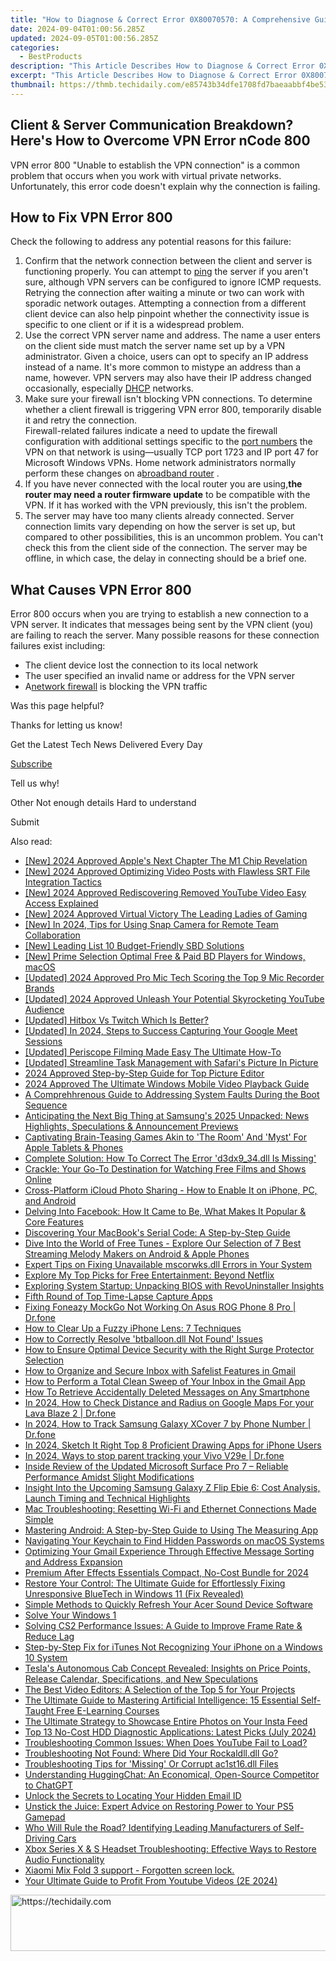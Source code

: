 ```yaml
---
title: "How to Diagnose & Correct Error 0X80070570: A Comprehensive Guide"
date: 2024-09-04T01:00:56.285Z
updated: 2024-09-05T01:00:56.285Z
categories:
  - BestProducts
description: "This Article Describes How to Diagnose & Correct Error 0X80070570: A Comprehensive Guide"
excerpt: "This Article Describes How to Diagnose & Correct Error 0X80070570: A Comprehensive Guide"
thumbnail: https://thmb.techidaily.com/e85743b34dfe1708fd7baeaabbf4be530a9d0acc972c34955c94cad23467f1e0.jpg
---
```


## Client & Server Communication Breakdown? Here's How to Overcome VPN Error nCode 800
 VPN error 800 "Unable to establish the VPN connection" is a common problem that occurs when you work with virtual private networks. Unfortunately, this error code doesn't explain why the connection is failing.

## How to Fix VPN Error 800

 Check the following to address any potential reasons for this failure:

1. Confirm that the network connection between the client and server is functioning properly. You can attempt to [ping](https://www.lifewire.com/ping-command-2618099) the server if you aren't sure, although VPN servers can be configured to ignore ICMP requests.  
 Retrying the connection after waiting a minute or two can work with sporadic network outages. Attempting a connection from a different client device can also help pinpoint whether the connectivity issue is specific to one client or if it is a widespread problem.
2. Use the correct VPN server name and address. The name a user enters on the client side must match the server name set up by a VPN administrator. Given a choice, users can opt to specify an IP address instead of a name. It's more common to mistype an address than a name, however. VPN servers may also have their IP address changed occasionally, especially [DHCP](https://www.lifewire.com/what-is-dhcp-2625848) networks.
3. Make sure your firewall isn't blocking VPN connections. To determine whether a client firewall is triggering VPN error 800, temporarily disable it and retry the connection.  
 Firewall-related failures indicate a need to update the firewall configuration with additional settings specific to the [port numbers](https://www.lifewire.com/port-numbers-on-computer-networks-817939) the VPN on that network is using—usually TCP port 1723 and IP port 47 for Microsoft Windows VPNs. Home network administrators normally perform these changes on a[broadband router](https://www.lifewire.com/what-is-a-broadband-router-816301) .
4. If you have never connected with the local router you are using,**the router may need a router firmware update** to be compatible with the VPN. If it has worked with the VPN previously, this isn't the problem.
5. The server may have too many clients already connected. Server connection limits vary depending on how the server is set up, but compared to other possibilities, this is an uncommon problem. You can't check this from the client side of the connection. The server may be offline, in which case, the delay in connecting should be a brief one.

## What Causes VPN Error 800

 Error 800 occurs when you are trying to establish a new connection to a VPN server. It indicates that messages being sent by the VPN client (you) are failing to reach the server. Many possible reasons for these connection failures exist including:

* The client device lost the connection to its local network
* The user specified an invalid name or address for the VPN server
* A[network firewall](https://www.lifewire.com/definition-of-firewall-817568) is blocking the VPN traffic

Was this page helpful?

Thanks for letting us know!

 Get the Latest Tech News Delivered Every Day

[Subscribe](https://www.lifewire.com/#)

Tell us why!

 Other  Not enough details  Hard to understand

 Submit

<ins class="adsbygoogle"
     style="display:block"
     data-ad-format="autorelaxed"
     data-ad-client="ca-pub-7571918770474297"
     data-ad-slot="1223367746"></ins>



<ins class="adsbygoogle"
     style="display:block"
     data-ad-client="ca-pub-7571918770474297"
     data-ad-slot="8358498916"
     data-ad-format="auto"
     data-full-width-responsive="true"></ins>

<span class="atpl-alsoreadstyle">Also read:</span>
<div><ul>
<li><a href="https://article-files.techidaily.com/new-2024-approved-apples-next-chapter-the-m1-chip-revelation/"><u>[New] 2024 Approved  Apple's Next Chapter  The M1 Chip Revelation</u></a></li>
<li><a href="https://fox-http.techidaily.com/new-2024-approved-optimizing-video-posts-with-flawless-srt-file-integration-tactics/"><u>[New] 2024 Approved  Optimizing Video Posts with Flawless SRT File Integration Tactics</u></a></li>
<li><a href="https://youtube-docs.techidaily.com/024-approved-rediscovering-removed-youtube-video-easy-access-explained/"><u>[New] 2024 Approved  Rediscovering Removed YouTube Video  Easy Access Explained</u></a></li>
<li><a href="https://youtube-sure.techidaily.com/024-approved-virtual-victory-the-leading-ladies-of-gaming/"><u>[New] 2024 Approved  Virtual Victory  The Leading Ladies of Gaming</u></a></li>
<li><a href="https://snapchat-videos.techidaily.com/new-in-2024-tips-for-using-snap-camera-for-remote-team-collaboration/"><u>[New] In 2024, Tips for Using Snap Camera for Remote Team Collaboration</u></a></li>
<li><a href="https://youtube-docs.techidaily.com/eading-list-10-budget-friendly-sbd-solutions/"><u>[New] Leading List  10 Budget-Friendly SBD Solutions</u></a></li>
<li><a href="https://vp-tips.techidaily.com/new-prime-selection-optimal-free-and-paid-bd-players-for-windows-macos/"><u>[New] Prime Selection  Optimal Free & Paid BD Players for Windows, macOS</u></a></li>
<li><a href="https://video-capture.techidaily.com/updated-2024-approved-pro-mic-tech-scoring-the-top-9-mic-recorder-brands/"><u>[Updated] 2024 Approved  Pro Mic Tech  Scoring the Top 9 Mic Recorder Brands</u></a></li>
<li><a href="https://youtube-web.techidaily.com/ed-2024-approved-unleash-your-potential-skyrocketing-youtube-audience/"><u>[Updated] 2024 Approved  Unleash Your Potential  Skyrocketing YouTube Audience</u></a></li>
<li><a href="https://some-techniques.techidaily.com/updated-hitbox-vs-twitch-which-is-better/"><u>[Updated] Hitbox Vs Twitch  Which Is Better?</u></a></li>
<li><a href="https://screen-sharing-recording.techidaily.com/updated-in-2024-steps-to-success-capturing-your-google-meet-sessions/"><u>[Updated] In 2024, Steps to Success  Capturing Your Google Meet Sessions</u></a></li>
<li><a href="https://extra-guidance.techidaily.com/updated-periscope-filming-made-easy-the-ultimate-how-to/"><u>[Updated] Periscope Filming Made Easy  The Ultimate How-To</u></a></li>
<li><a href="https://fox-blue.techidaily.com/updated-streamline-task-management-with-safaris-picture-in-picture/"><u>[Updated] Streamline Task Management with Safari's Picture In Picture</u></a></li>
<li><a href="https://extra-skills.techidaily.com/2024-approved-step-by-step-guide-for-top-picture-editor/"><u>2024 Approved  Step-by-Step Guide for Top Picture Editor</u></a></li>
<li><a href="https://some-guidance.techidaily.com/2024-approved-the-ultimate-windows-mobile-video-playback-guide/"><u>2024 Approved  The Ultimate Windows Mobile Video Playback Guide</u></a></li>
<li><a href="https://technical-tips.techidaily.com/a-comprehhrenous-guide-to-addressing-system-faults-during-the-boot-sequence/"><u>A Comprehhrenous Guide to Addressing System Faults During the Boot Sequence</u></a></li>
<li><a href="https://technical-tips.techidaily.com/anticipating-the-next-big-thing-at-samsungs-2025-unpacked-news-highlights-speculations-and-announcement-previews/"><u>Anticipating the Next Big Thing at Samsung's 2025 Unpacked: News Highlights, Speculations & Announcement Previews</u></a></li>
<li><a href="https://technical-tips.techidaily.com/captivating-brain-teasing-games-akin-to-the-room-and-myst-for-apple-tablets-and-phones/"><u>Captivating Brain-Teasing Games Akin to 'The Room' And 'Myst' For Apple Tablets & Phones</u></a></li>
<li><a href="https://technical-tips.techidaily.com/complete-solution-how-to-correct-the-error-d3dx934dll-is-missing/"><u>Complete Solution: How To Correct The Error 'd3dx9_34.dll Is Missing'</u></a></li>
<li><a href="https://technical-tips.techidaily.com/crackle-your-go-to-destination-for-watching-free-films-and-shows-online/"><u>Crackle: Your Go-To Destination for Watching Free Films and Shows Online</u></a></li>
<li><a href="https://technical-tips.techidaily.com/cross-platform-icloud-photo-sharing-how-to-enable-it-on-iphone-pc-and-android/"><u>Cross-Platform iCloud Photo Sharing - How to Enable It on iPhone, PC, and Android</u></a></li>
<li><a href="https://technical-tips.techidaily.com/delving-into-facebook-how-it-came-to-be-what-makes-it-popular-and-core-features/"><u>Delving Into Facebook: How It Came to Be, What Makes It Popular & Core Features</u></a></li>
<li><a href="https://technical-tips.techidaily.com/discovering-your-macbooks-serial-code-a-step-by-step-guide/"><u>Discovering Your MacBook's Serial Code: A Step-by-Step Guide</u></a></li>
<li><a href="https://technical-tips.techidaily.com/dive-into-the-world-of-free-tunes-explore-our-selection-of-7-best-streaming-melody-makers-on-android-and-apple-phones/"><u>Dive Into the World of Free Tunes - Explore Our Selection of 7 Best Streaming Melody Makers on Android & Apple Phones</u></a></li>
<li><a href="https://technical-tips.techidaily.com/expert-tips-on-fixing-unavailable-mscorwksdll-errors-in-your-system/"><u>Expert Tips on Fixing Unavailable mscorwks.dll Errors in Your System</u></a></li>
<li><a href="https://technical-tips.techidaily.com/explore-my-top-picks-for-free-entertainment-beyond-netflix/"><u>Explore My Top Picks for Free Entertainment: Beyond Netflix</u></a></li>
<li><a href="https://win-forum.techidaily.com/exploring-system-startup-unpacking-bios-with-revouninstaller-insights/"><u>Exploring System Startup: Unpacking BIOS with RevoUninstaller Insights</u></a></li>
<li><a href="https://visual-screen-recording.techidaily.com/fifth-round-of-top-time-lapse-capture-apps/"><u>Fifth Round of Top Time-Lapse Capture Apps</u></a></li>
<li><a href="https://fake-location.techidaily.com/fixing-foneazy-mockgo-not-working-on-asus-rog-phone-8-pro-drfone-by-drfone-virtual-android/"><u>Fixing Foneazy MockGo Not Working On Asus ROG Phone 8 Pro | Dr.fone</u></a></li>
<li><a href="https://fox-that.techidaily.com/how-to-clear-up-a-fuzzy-iphone-lens-7-techniques/"><u>How to Clear Up a Fuzzy iPhone Lens: 7 Techniques</u></a></li>
<li><a href="https://technical-tips.techidaily.com/how-to-correctly-resolve-btballoondll-not-found-issues/"><u>How to Correctly Resolve 'btballoon.dll Not Found' Issues</u></a></li>
<li><a href="https://technical-tips.techidaily.com/how-to-ensure-optimal-device-security-with-the-right-surge-protector-selection/"><u>How to Ensure Optimal Device Security with the Right Surge Protector Selection</u></a></li>
<li><a href="https://technical-tips.techidaily.com/how-to-organize-and-secure-inbox-with-safelist-features-in-gmail/"><u>How to Organize and Secure Inbox with Safelist Features in Gmail</u></a></li>
<li><a href="https://technical-tips.techidaily.com/how-to-perform-a-total-clean-sweep-of-your-inbox-in-the-gmail-app/"><u>How to Perform a Total Clean Sweep of Your Inbox in the Gmail App</u></a></li>
<li><a href="https://technical-tips.techidaily.com/how-to-retrieve-accidentally-deleted-messages-on-any-smartphone/"><u>How To Retrieve Accidentally Deleted Messages on Any Smartphone</u></a></li>
<li><a href="https://android-location-track.techidaily.com/in-2024-how-to-check-distance-and-radius-on-google-maps-for-your-lava-blaze-2-drfone-by-drfone-virtual-android/"><u>In 2024, How to Check Distance and Radius on Google Maps For your Lava Blaze 2 | Dr.fone</u></a></li>
<li><a href="https://android-location-track.techidaily.com/in-2024-how-to-track-samsung-galaxy-xcover-7-by-phone-number-drfone-by-drfone-virtual-android/"><u>In 2024, How to Track Samsung Galaxy XCover 7 by Phone Number | Dr.fone</u></a></li>
<li><a href="https://extra-guidance.techidaily.com/in-2024-sketch-it-right-top-8-proficient-drawing-apps-for-iphone-users/"><u>In 2024, Sketch It Right  Top 8 Proficient Drawing Apps for iPhone Users</u></a></li>
<li><a href="https://android-location-track.techidaily.com/in-2024-ways-to-stop-parent-tracking-your-vivo-v29e-drfone-by-drfone-virtual-android/"><u>In 2024, Ways to stop parent tracking your Vivo V29e | Dr.fone</u></a></li>
<li><a href="https://buynow-help.techidaily.com/inside-review-of-the-updated-microsoft-surface-pro-7-reliable-performance-amidst-slight-modifications/"><u>Inside Review of the Updated Microsoft Surface Pro 7 – Reliable Performance Amidst Slight Modifications</u></a></li>
<li><a href="https://technical-tips.techidaily.com/insight-into-the-upcoming-samsung-galaxy-z-flip-ebie-6-cost-analysis-launch-timing-and-technical-highlights/"><u>Insight Into the Upcoming Samsung Galaxy Z Flip Ebie 6: Cost Analysis, Launch Timing and Technical Highlights</u></a></li>
<li><a href="https://technical-tips.techidaily.com/mac-troubleshooting-resetting-wi-fi-and-ethernet-connections-made-simple/"><u>Mac Troubleshooting: Resetting Wi-Fi and Ethernet Connections Made Simple</u></a></li>
<li><a href="https://technical-tips.techidaily.com/mastering-android-a-step-by-step-guide-to-using-the-measuring-app/"><u>Mastering Android: A Step-by-Step Guide to Using The Measuring App</u></a></li>
<li><a href="https://technical-tips.techidaily.com/navigating-your-keychain-to-find-hidden-passwords-on-macos-systems/"><u>Navigating Your Keychain to Find Hidden Passwords on macOS Systems</u></a></li>
<li><a href="https://technical-tips.techidaily.com/optimizing-your-gmail-experience-through-effective-message-sorting-and-address-expansion/"><u>Optimizing Your Gmail Experience Through Effective Message Sorting and Address Expansion</u></a></li>
<li><a href="https://extra-support.techidaily.com/premium-after-effects-essentials-compact-no-cost-bundle-for-2024/"><u>Premium After Effects Essentials  Compact, No-Cost Bundle for 2024</u></a></li>
<li><a href="https://driver-error.techidaily.com/restore-your-control-the-ultimate-guide-for-effortlessly-fixing-unresponsive-bluetech-in-windows-11-fix-revealed/"><u>Restore Your Control: The Ultimate Guide for Effortlessly Fixing Unresponsive BlueTech in Windows 11 (Fix Revealed)</u></a></li>
<li><a href="https://hardware-updates.techidaily.com/simple-methods-to-quickly-refresh-your-acer-sound-device-software/"><u>Simple Methods to Quickly Refresh Your Acer Sound Device Software</u></a></li>
<li><a href="https://technical-tips.techidaily.com/solve-your-windows-1/"><u>Solve Your Windows 1</u></a></li>
<li><a href="https://win-able.techidaily.com/solving-cs2-performance-issues-a-guide-to-improve-frame-rate-and-reduce-lag/"><u>Solving CS2 Performance Issues: A Guide to Improve Frame Rate & Reduce Lag</u></a></li>
<li><a href="https://win-blog.techidaily.com/step-by-step-fix-for-itunes-not-recognizing-your-iphone-on-a-windows-10-system/"><u>Step-by-Step Fix for iTunes Not Recognizing Your iPhone on a Windows 10 System</u></a></li>
<li><a href="https://technical-tips.techidaily.com/teslas-autonomous-cab-concept-revealed-insights-on-price-points-release-calendar-specifications-and-new-speculations/"><u>Tesla's Autonomous Cab Concept Revealed: Insights on Price Points, Release Calendar, Specifications, and New Speculations</u></a></li>
<li><a href="https://technical-tips.techidaily.com/the-best-video-editors-a-selection-of-the-top-5-for-your-projects/"><u>The Best Video Editors: A Selection of the Top 5 for Your Projects</u></a></li>
<li><a href="https://technical-tips.techidaily.com/the-ultimate-guide-to-mastering-artificial-intelligence-15-essential-self-taught-free-e-learning-courses/"><u>The Ultimate Guide to Mastering Artificial Intelligence: 15 Essential Self-Taught Free E-Learning Courses</u></a></li>
<li><a href="https://technical-tips.techidaily.com/the-ultimate-strategy-to-showcase-entire-photos-on-your-insta-feed/"><u>The Ultimate Strategy to Showcase Entire Photos on Your Insta Feed</u></a></li>
<li><a href="https://technical-tips.techidaily.com/top-13-no-cost-hdd-diagnostic-applications-latest-picks-july-2024/"><u>Top 13 No-Cost HDD Diagnostic Applications: Latest Picks (July 2024)</u></a></li>
<li><a href="https://technical-tips.techidaily.com/troubleshooting-common-issues-when-does-youtube-fail-to-load/"><u>Troubleshooting Common Issues: When Does YouTube Fail to Load?</u></a></li>
<li><a href="https://technical-tips.techidaily.com/troubleshooting-not-found-where-did-your-rockaldlldll-go/"><u>Troubleshooting Not Found: Where Did Your Rockaldll.dll Go?</u></a></li>
<li><a href="https://technical-tips.techidaily.com/troubleshooting-tips-for-missing-or-corrupt-ac1st16dll-files/"><u>Troubleshooting Tips for 'Missing' Or Corrupt ac1st16.dll Files</u></a></li>
<li><a href="https://tech-haven.techidaily.com/understanding-huggingchat-an-economical-open-source-competitor-to-chatgpt/"><u>Understanding HuggingChat: An Economical, Open-Source Competitor to ChatGPT</u></a></li>
<li><a href="https://technical-tips.techidaily.com/unlock-the-secrets-to-locating-your-hidden-email-id/"><u>Unlock the Secrets to Locating Your Hidden Email ID</u></a></li>
<li><a href="https://technical-tips.techidaily.com/unstick-the-juice-expert-advice-on-restoring-power-to-your-ps5-gamepad/"><u>Unstick the Juice: Expert Advice on Restoring Power to Your PS5 Gamepad</u></a></li>
<li><a href="https://technical-tips.techidaily.com/who-will-rule-the-road-identifying-leading-manufacturers-of-self-driving-cars/"><u>Who Will Rule the Road? Identifying Leading Manufacturers of Self-Driving Cars</u></a></li>
<li><a href="https://technical-tips.techidaily.com/xbox-series-x-and-s-headset-troubleshooting-effective-ways-to-restore-audio-functionality/"><u>Xbox Series X & S Headset Troubleshooting: Effective Ways to Restore Audio Functionality</u></a></li>
<li><a href="https://techidaily.com/xiaomi-mix-fold-3-support-forgotten-screen-lock-by-drfone-android-unlock-android-unlock/"><u>Xiaomi Mix Fold 3 support - Forgotten screen lock.</u></a></li>
<li><a href="https://youtube-videos.techidaily.com/your-ultimate-guide-to-profit-from-youtube-videos-2e-2024/"><u>Your Ultimate Guide to Profit From Youtube Videos (2E 2024)</u></a></li>
</ul></div>

<!-- affiliate ads begin -->
<a href="https://aligracehair.sjv.io/c/5597632/1997695/19272" target="_top" id="1997695">
  <img src="//a.impactradius-go.com/display-ad/19272-1997695" border="0" alt="https://techidaily.com" width="728" height="90"/>
</a>
<img height="0" width="0" src="https://aligracehair.sjv.io/i/5597632/1997695/19272" style="position:absolute;visibility:hidden;" border="0" />
<!-- affiliate ads end -->